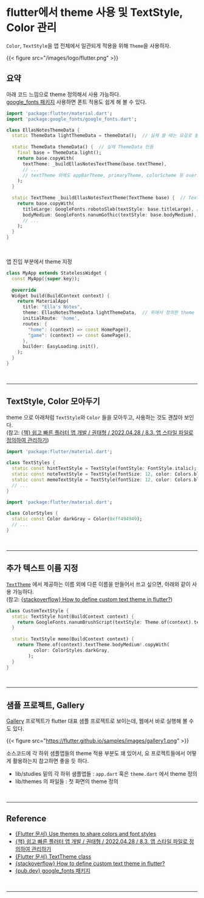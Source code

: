 # flutter에서 theme 사용 및 TextStyle, Color 관리


`Color`, `TextStyle`을 앱 전체에서 일관되게 적용을 위해 `Theme`을 사용하자.  
<!--more-->

{{< figure src="/images/logo/flutter.png" >}}


## 요약
아래 코드 느낌으로 theme 정의해서 사용 가능하다.   
[google_fonts 패키지](https://pub.dev/packages/google_fonts) 사용하면 폰트 적용도 쉽게 해 볼 수 있다.  

```dart
import 'package:flutter/material.dart';  
import 'package:google_fonts/google_fonts.dart';

class EllasNotesThemeData {  
  static ThemeData lightThemeData = themeData();  // 실제 쓸 때는 요걸로 쓸 거임
  
  static ThemeData themeData() {  // 실제 ThemeData 만듬
    final base = ThemeData.light();  
    return base.copyWith(  
      textTheme: _buildEllasNotesTextTheme(base.textTheme),  
      // ...
      // textTheme 외에도 appBarTheme, primaryTheme, colorScheme 등 override 할 수 있는 항목 매우 많음
    );  
  }  
  
  static TextTheme _buildEllasNotesTextTheme(TextTheme base) {  // TextTheme 생성
    return base.copyWith(  
      titleLarge: GoogleFonts.robotoSlab(textStyle: base.titleLarge), // main text  
      bodyMedium: GoogleFonts.nanumGothic(textStyle: base.bodyMedium), // note  
      // ...
    );  
  }  
}

```

<br/>

앱 진입 부분에서 theme 지정
```dart
class MyApp extends StatelessWidget {  
  const MyApp({super.key});  
  
  @override  
  Widget build(BuildContext context) {  
    return MaterialApp(  
      title: "Ella's Notes",  
      theme: EllasNotesThemeData.lightThemeData,  // 위에서 정의한 theme 적용!!
      initialRoute: 'home',  
      routes: {  
        "home": (context) => const HomePage(),  
        "game": (context) => const GamePage(),  
      },  
      builder: EasyLoading.init(),  
    );  
  }  
}

```

<br/>

---


## TextStyle, Color 모아두기
theme 으로 아래처럼 `TextStyle`와 `Color` 들을 모아두고, 사용하는 것도 괜찮아 보인다.  
(참고: [{책} 쉽고 빠른 플러터 앱 개발 / 권태형 / 2022.04.28 / 8.3. 앱 스타일 파일로 정의하여 관리하기](https://product.kyobobook.co.kr/detail/S000001842218))

```dart
import 'package:flutter/material.dart';  
  
class TextStyles {  
  static const hintTextStyle = TextStyle(fontStyle: FontStyle.italic);  
  static const noteTextStyle = TextStyle(fontSize: 12, color: Colors.black54);  
  static const memoTextStyle = TextStyle(fontSize: 12, color: Colors.black45, fontStyle: FontStyle.italic);  
  // ...
}
```


```dart
import 'package:flutter/material.dart';  
  
class ColorStyles {  
  static const Color darkGray = Color(0xff494949);  
  // ...
}
```

<br/>

---

## 추가 텍스트 이름 지정
[`TextTheme`](https://api.flutter.dev/flutter/material/TextTheme-class.html) 에서 제공하는 이름 외에 다른 이름을 만들어서 쓰고 싶으면, 아래와 같이 사용 가능하다.  
(참고: [{stackoverflow} How to define custom text theme in flutter?](https://stackoverflow.com/a/53797935/16111308))


```dart
class CustomTextStyle {  
  static TextStyle hint(BuildContext context) {  
    return GoogleFonts.nanumBrushScript(textStyle: Theme.of(context).textTheme.titleLarge);  
  }  
  
  static TextStyle memo(BuildContext context) {  
    return Theme.of(context).textTheme.bodyMedium!.copyWith(  
          color: ColorStyles.darkGray,  
        );  
  }  
}
```

<br/>

---

## 샘플 프로젝트, Gallery
[Gallery](https://flutter.github.io/samples/gallery.html) 프로젝트가 flutter 대표 샘플 프로젝트로 보이는데, 웹에서 바로 실행해 볼 수도 있다.  

{{< figure src="https://flutter.github.io/samples/images/gallery1.png" >}}

소스코드에 각 하위 샘플앱들의 theme 적용 부분도 꽤 있어서, 요 프로젝트들에서 어떻게 활용하는지 참고하면 좋을 듯 하다.  
- lib/studies 밑의 각 하위 샘플앱들 : `app.dart` 혹은 `theme.dart` 에서 theme 정의
- lib/themes 의 파일들 : 첫 화면의 theme 정의

<br/>

---

## Reference
- [{Flutter 문서} Use themes to share colors and font styles](https://docs.flutter.dev/cookbook/design/themes)
- [{책} 쉽고 빠른 플러터 앱 개발 / 권태형 / 2022.04.28 / 8.3. 앱 스타일 파일로 정의하여 관리하기](https://product.kyobobook.co.kr/detail/S000001842218)
- [{Flutter 문서} TextTheme class](https://api.flutter.dev/flutter/material/TextTheme-class.html)
- [{stackoverflow} How to define custom text theme in flutter?](https://stackoverflow.com/a/53797935/16111308)
- [{pub.dev} google_fonts 패키지](https://pub.dev/packages/google_fonts)

<br/>

---
